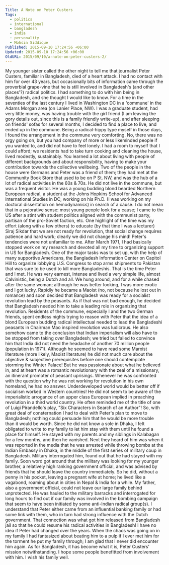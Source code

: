 ```yaml
---
Title: A Note on Peter Custers
Tags:
  - politics
  - international
  - bangladesh
  - india
  - personality
  - Mohsin Siddique
Published: 2015-09-10 17:24:56 +06:00
Updated: 2015-09-10 17:24:56 +06:00
OldURL: 2015/09/10/a-note-on-peter-custers-2/
---
```


My younger sister called the other night to tell me that journalist Peter Custers, familiar in Bangladesh, died of a heart attack. I had no contact with him for over 43 years, but occasionally bits of information came through the proverbial grape-vine that he is still involved in Bangladesh's (and other places'?) radical politics. I had something to do with him being in Bangladesh, and she thought I would like to know.
For a time in the seventies of the last century I lived in Washington DC in a 'commune' in the Adams Morgan area (on Lanier Place, NW). I was a graduate student, had very little money, was having trouble with the girl friend (I am leaving the gory details out, since this is a family friendly write-up), and after sleeping on friends' sofas for several months, I decided to find a place to live, and ended up in the commune. Being a radical-hippy type myself in those days, I found the arrangement in the commune very comforting. No, there was no orgy going on, but you had company of more or less likeminded people if you wanted to, and did not have to feel lonely. I had a room to myself that I could afford; we residents had to take turn cooking and cleaning the house, lived modestly, sustainably. You learned a lot about living with people of different backgrounds and about responsibility, having to make your contribution towards the collective wellbeing.
Two of the people in the house were Germans and Peter was a friend of them; they had met at the Community Book Store that used to be on P St. NW, and was the hub of a lot of radical activities in the 60s &amp; 70s. He did not live in the commune, but was a frequent visitor. He was a young budding blond bearded Northern European radical, a student at the Johns Hopkins School for Advanced International Studies in DC, working on his Ph.D. (I was working on my doctoral dissertation on hemodynamics) in search of a cause. I do not mean that in a pejorative sense: most young people look for a cause; I came to the US after a stint with student politics aligned with the communist party, partisan of the pro-Soviet faction, etc. One highlight of the time was my effort (along with a few others) to educate (by that time I was a lecturer) Siraj Sikdar that we are not ready for revolution, that social change requires patience and hard work; clearly we did not change his mind! Peter's tendencies were not unfamiliar to me.
After March 1971, I had basically stopped work on my research and devoted all my time to organizing support in US for Bangladesh. One of the major tasks was to set up, with the help of many supportive Americans, the Bangladesh Information Center on Capitol Hill to organize lobbying U.S. Congress to stop arms shipments to Pakistan that was sure to be used to kill more Bangladeshis. That is the time Peter and I met. He was very earnest, intense and lived a very simple life, almost Calvinistic, being a Dutch and all. We hung around, and for a while chased after the same woman; although he was better looking, I was more exotic and I got lucky. Rapidly he became a Maoist (no, not because he lost out in romance) and soon decided that Bangladesh was ready for a socialist revolution lead by the peasants. As if that was not bad enough, he decided that Bangladesh needed him to take a leading role in organizing that revolution. Residents of the commune, especially I and the two German friends, spent endless nights trying to reason with Peter that the idea of a blond European budding radical intellectual needed to lead the Bangladeshi peasants in Chairman Mao inspired revolution was ludicrous. He also somehow came to the conclusion that Indian imperialism will also have to be stopped from taking over Bangladesh; we tried but failed to convince him that India did not need the headache of another 70 million people (population in 1971). Although he seemed to have read some Marxist literature (more likely, Maoist literature) he did not much care about the objective &amp; subjective prerequisites before one should contemplate storming the Winter Palace! But he was passionate about what he believed in, and at heart was a romantic revolutionary with the zeal of a missionary, an itinerant promoter of peasant uprisings.  Whenever he was confronted with the question why he was not working for revolution in his own homeland, he had no answer. Underdeveloped world would be better off if socialism worked in Western countries! He did not seem to be aware of the imperialistic arrogance of an upper class European implied in preaching revolution in a third world country. He often reminded me of the title of one of Luigi Pirandello's play, "Six Characters in Search of an Author"!
So, with great deal of consternation I had to deal with Peter's plan to move to Bangladesh; nothing could persuade him that he would be more trouble than it would be worth. Since he did not know a sole in Dhaka, I felt obligated to write to my family to let him stay with them until he found a place for himself. He stayed with my parents and my siblings in Kalabagan for a few months, and then he vanished. Next they heard of him was when it was reported in the media that he was arrested while throwing bombs at the Indian Embassy in Dhaka, in the middle of the first series of military coup in Bangladesh. Military interrogated him, found out that he had stayed with my family. Soon word got around that the military was looking for my younger brother, a relatively high ranking government official, and was advised by friends that he should leave the country immediately. So he did, without a penny in his pocket, leaving a pregnant wife at home; he lived like a vagabond, roaming about in cities in Nepal &amp; India for a while. My father, also a government official, could not leave our large family behind unprotected. He was hauled to the military barracks and interrogated for long hours to find out if our family was involved in the bombing campaign that seem to have been initiated by some anti-Indian radical group(s).  I understand that Peter either came from an influential banking family or had some link with them, who in turn had strong influence with the Dutch government. That connection was what got him released from Bangladesh jail so that he could resume his radical activities in Bangladesh!
I have no idea if Peter had changed over the years. When the chaos was going on in my family I had fantasized about beating him to a pulp if I ever met him for the torment he put my family through; I am glad that I never did encounter him again. As for Bangladesh, it has become what it is, Peter Custers' mission notwithstanding. I hope some people benefitted from involvement with him. I wish his family well. 

